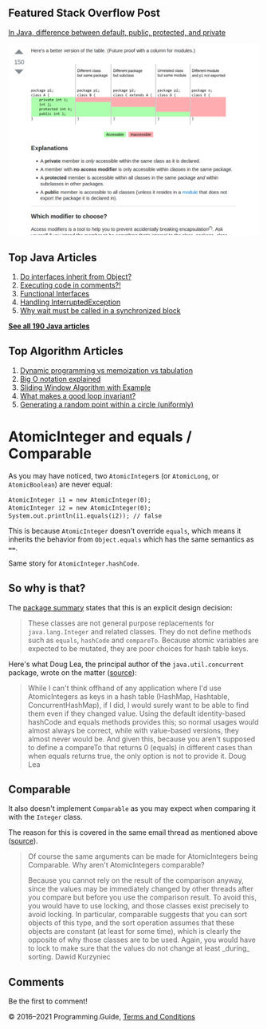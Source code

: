 <span class="underline"></span>

<span class="underline"></span>

## Featured Stack Overflow Post

[In Java, difference between default, public, protected, and private](https://stackoverflow.com/a/33627846/276052)

[<img src="../images/so-featured-33627846.png" alt="StackOverflow screenshot thumbnail" class="screenshot" />](https://stackoverflow.com/a/33627846/276052)

<span class="underline"></span>

## Top Java Articles

1.  [Do interfaces inherit from Object?](do-interfaces-inherit-from-object.html)
2.  [Executing code in comments?!](executing-code-in-comments.html)
3.  [Functional Interfaces](functional-interfaces.html)
4.  [Handling InterruptedException](handling-interrupted-exceptions.html)
5.  [Why wait must be called in a synchronized block](why-wait-must-be-in-synchronized.html)

[**See all 190 Java articles**](index.html)

## Top Algorithm Articles

1.  [Dynamic programming vs memoization vs tabulation](../dynamic-programming-vs-memoization-vs-tabulation.html)
2.  [Big O notation explained](../big-o-notation-explained.html)
3.  [Sliding Window Algorithm with Example](../sliding-window-example.html)
4.  [What makes a good loop invariant?](../what-makes-a-good-loop-invariant.html)
5.  [Generating a random point within a circle (uniformly)](../random-point-within-circle.html)

# AtomicInteger and equals / Comparable

As you may have noticed, two `AtomicInteger`s (or `AtomicLong`, or `AtomicBoolean`) are never equal:

    AtomicInteger i1 = new AtomicInteger(0);
    AtomicInteger i2 = new AtomicInteger(0);
    System.out.println(i1.equals(i2)); // false

This is because `AtomicInteger` doesn't override `equals`, which means it inherits the behavior from `Object.equals` which has the same semantics as `==`.

Same story for `AtomicInteger.hashCode`.

## So why is that?

The [package summary](https://docs.oracle.com/javase/8/docs/api/java/util/concurrent/atomic/package-summary.html) states that this is an explicit design decision:

> These classes are not general purpose replacements for `java.lang.Integer` and related classes. They do not define methods such as `equals`, `hashCode` and `compareTo`. Because atomic variables are expected to be mutated, they are poor choices for hash table keys.

Here's what Doug Lea, the principal author of the `java.util.concurrent` package, wrote on the matter ([source](http://cs.oswego.edu/pipermail/concurrency-interest/2004-January/000759.html)):

> While I can't think offhand of any application where I'd use AtomicIntegers as keys in a hash table (HashMap, Hashtable, ConcurrentHashMap), if I did, I would surely want to be able to find them even if they changed value. Using the default identity-based hashCode and equals methods provides this; so normal usages would almost always be correct, while with value-based versions, they almost never would be. And given this, because you aren't supposed to define a compareTo that returns 0 (equals) in different cases than when equals returns true, the only option is not to provide it. <span class="quote-source">Doug Lea</span>

## Comparable

It also doesn't implement `Comparable` as you may expect when comparing it with the `Integer` class.

The reason for this is covered in the same email thread as mentioned above ([source](http://cs.oswego.edu/pipermail/concurrency-interest/2004-January/000745.html)).

> Of course the same arguments can be made for AtomicIntegers being Comparable. Why aren't AtomicIntegers comparable?
>
> Because you cannot rely on the result of the comparison anyway, since the values may be immediately changed by other threads after you compare but before you use the comparison result. To avoid this, you would have to use locking, and those classes exist precisely to avoid locking. In particular, comparable suggests that you can sort objects of this type, and the sort operation assumes that these objects are constant (at least for some time), which is clearly the opposite of why those classes are to be used. Again, you would have to lock to make sure that the values do not change at least \_during\_ sorting. <span class="quote-source">Dawid Kurzyniec</span>

## Comments

Be the first to comment!

© 2016–2021 Programming.Guide, [Terms and Conditions](../terms-and-conditions.html)
